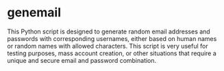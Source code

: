 # genemail
This Python script is designed to generate random email addresses and passwords with corresponding usernames, either based on human names or random names with allowed characters. This script is very useful for testing purposes, mass account creation, or other situations that require a unique and secure email and password combination.
